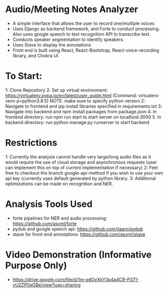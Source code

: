 # Audio/Meeting Notes Analyzer


- A simple interface that allows the user to record one/multiple voices
- Uses Django as backend framework, and Forte to conduct processing. Also uses google speech to text recognition API to transcribe text. 
- Conducts speaker segmentation to identify speakers. 
- Uses Stave to display the annotations 
- Front end is built using React, React-Bootstrap, React-voice-recording library, and Chokra UI

# To Start:
1: Clone Repository 
2: Set up virtual environment: https://virtualenv.pypa.io/en/latest/user_guide.html (Command: virtualenv venv p=python3.8.5)
   NOTE: make sure to specify python version
2: Navigate to frontend and pip install libraries specified in requirements.txt 
3: Navigate into backend and npm install packages from package.json
4: In frontend directory: run npm run start to start server on localhost:3000
5. In backend directory: run python manage.py runserver to start backend 

# Restrictions
1: Currently the analysis cannot handle very large/long audio files as it would require the use of cloud storage and asynchronous requests (user can implement this on top of current implementation if necessary) 
2: Feel free to checkout the branch google-api-method if you wish to use your own api key (currently uses default generated by python library. 
3: Additional optimizations can be made on recognition and NER. 

# Analysis Tools Used
- forte pipelines for NER and audio processing: https://github.com/asyml/forte
- pydub and google speech api: https://github.com/jiaaro/pydub
- stave for front-end annotations: https://github.com/asyml/stave 

# Video Demonstration (Informative Purpose Only)
- https://drive.google.com/file/d/1m-qdOyXkY3p4a4CR-P371-vU2ZP0eGBe/view?usp=sharing

